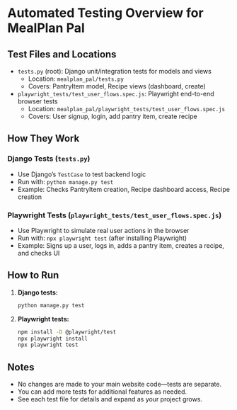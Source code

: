 # Automated Testing Overview for MealPlan Pal

## Test Files and Locations

- `tests.py` (root): Django unit/integration tests for models and views
  - Location: `mealplan_pal/tests.py`
  - Covers: PantryItem model, Recipe views (dashboard, create)
- `playwright_tests/test_user_flows.spec.js`: Playwright end-to-end browser tests
  - Location: `mealplan_pal/playwright_tests/test_user_flows.spec.js`
  - Covers: User signup, login, add pantry item, create recipe

## How They Work

### Django Tests (`tests.py`)
- Use Django’s `TestCase` to test backend logic
- Run with: `python manage.py test`
- Example: Checks PantryItem creation, Recipe dashboard access, Recipe creation

### Playwright Tests (`playwright_tests/test_user_flows.spec.js`)
- Use Playwright to simulate real user actions in the browser
- Run with: `npx playwright test` (after installing Playwright)
- Example: Signs up a user, logs in, adds a pantry item, creates a recipe, and checks UI

## How to Run

1. **Django tests:**
   ```bash
   python manage.py test
   ```
2. **Playwright tests:**
   ```bash
   npm install -D @playwright/test
   npx playwright install
   npx playwright test
   ```

## Notes
- No changes are made to your main website code—tests are separate.
- You can add more tests for additional features as needed.
- See each test file for details and expand as your project grows.
